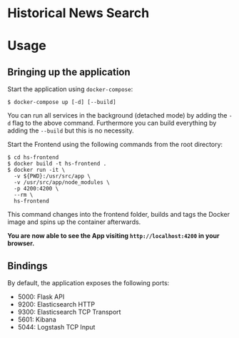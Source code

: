 # Historical News Search

# Usage
## Bringing up the application

Start the application using ```docker-compose```:
```
$ docker-compose up [-d] [--build]
```

You can run all services in the background (detached mode) by adding the ```-d``` flag to the above command.
Furthermore you can build everything by adding the ```--build``` but this is no necessity. 

Start the Frontend using the following commands from the root directory:
```
$ cd hs-frontend
$ docker build -t hs-frontend .
$ docker run -it \
  -v ${PWD}:/usr/src/app \
  -v /usr/src/app/node_modules \
  -p 4200:4200 \
  --rm \
  hs-frontend
```
This command changes into the frontend folder, builds and tags the Docker image and spins up the container afterwards.

**You are now able to see the App visiting ```http://localhost:4200``` in your browser.**

## Bindings
By default, the application exposes the following ports:
* 5000: Flask API
* 9200: Elasticsearch HTTP
* 9300: Elasticsearch TCP Transport
* 5601: Kibana 
* 5044: Logstash TCP Input
